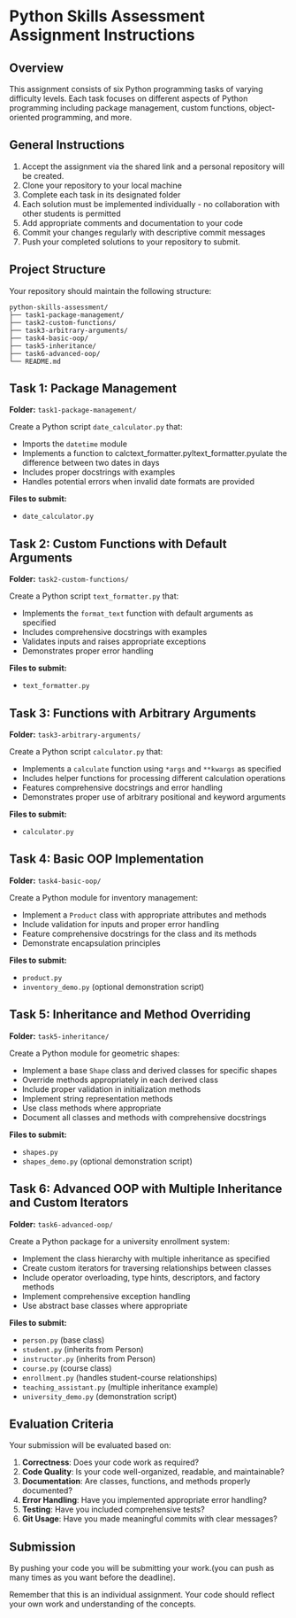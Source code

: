 
# Python Skills Assessment Assignment Instructions

## Overview
This assignment consists of six Python programming tasks of varying difficulty levels. Each task focuses on different aspects of Python programming including package management, custom functions, object-oriented programming, and more.

## General Instructions
1. Accept the assignment via the shared link and a personal repository will be created.
2. Clone your repository to your local machine
3. Complete each task in its designated folder
4. Each solution must be implemented individually - no collaboration with other students is permitted
5. Add appropriate comments and documentation to your code
6. Commit your changes regularly with descriptive commit messages
7. Push your completed solutions to your repository to submit.

## Project Structure
Your repository should maintain the following structure:
```
python-skills-assessment/
├── task1-package-management/
├── task2-custom-functions/
├── task3-arbitrary-arguments/
├── task4-basic-oop/
├── task5-inheritance/
├── task6-advanced-oop/
└── README.md
```

## Task 1: Package Management
**Folder:** `task1-package-management/`

Create a Python script `date_calculator.py` that:
- Imports the `datetime` module
- Implements a function to calctext_formatter.pyltext_formatter.pyulate the difference between two dates in days
- Includes proper docstrings with examples
- Handles potential errors when invalid date formats are provided

**Files to submit:**
- `date_calculator.py`

## Task 2: Custom Functions with Default Arguments
**Folder:** `task2-custom-functions/`

Create a Python script `text_formatter.py` that:
- Implements the `format_text` function with default arguments as specified
- Includes comprehensive docstrings with examples
- Validates inputs and raises appropriate exceptions
- Demonstrates proper error handling

**Files to submit:**
- `text_formatter.py`

## Task 3: Functions with Arbitrary Arguments
**Folder:** `task3-arbitrary-arguments/`

Create a Python script `calculator.py` that:
- Implements a `calculate` function using `*args` and `**kwargs` as specified
- Includes helper functions for processing different calculation operations
- Features comprehensive docstrings and error handling
- Demonstrates proper use of arbitrary positional and keyword arguments

**Files to submit:**
- `calculator.py`

## Task 4: Basic OOP Implementation
**Folder:** `task4-basic-oop/`

Create a Python module for inventory management:
- Implement a `Product` class with appropriate attributes and methods
- Include validation for inputs and proper error handling
- Feature comprehensive docstrings for the class and its methods
- Demonstrate encapsulation principles

**Files to submit:**
- `product.py`
- `inventory_demo.py` (optional demonstration script)

## Task 5: Inheritance and Method Overriding
**Folder:** `task5-inheritance/`

Create a Python module for geometric shapes:
- Implement a base `Shape` class and derived classes for specific shapes
- Override methods appropriately in each derived class
- Include proper validation in initialization methods
- Implement string representation methods
- Use class methods where appropriate
- Document all classes and methods with comprehensive docstrings

**Files to submit:**
- `shapes.py`
- `shapes_demo.py` (optional demonstration script)

## Task 6: Advanced OOP with Multiple Inheritance and Custom Iterators
**Folder:** `task6-advanced-oop/`

Create a Python package for a university enrollment system:
- Implement the class hierarchy with multiple inheritance as specified
- Create custom iterators for traversing relationships between classes
- Include operator overloading, type hints, descriptors, and factory methods
- Implement comprehensive exception handling
- Use abstract base classes where appropriate

**Files to submit:**
- `person.py` (base class)
- `student.py` (inherits from Person)
- `instructor.py` (inherits from Person)
- `course.py` (course class)
- `enrollment.py` (handles student-course relationships)
- `teaching_assistant.py` (multiple inheritance example)
- `university_demo.py` (demonstration script)

## Evaluation Criteria
Your submission will be evaluated based on:
1. **Correctness**: Does your code work as required?
2. **Code Quality**: Is your code well-organized, readable, and maintainable?
3. **Documentation**: Are classes, functions, and methods properly documented?
4. **Error Handling**: Have you implemented appropriate error handling?
5. **Testing**: Have you included comprehensive tests?
6. **Git Usage**: Have you made meaningful commits with clear messages?

## Submission
By pushing your code you will be submitting your work.(you can push as many times as you want before the deadline).

Remember that this is an individual assignment. Your code should reflect your own work and understanding of the concepts.
